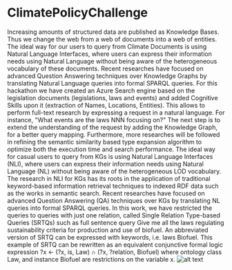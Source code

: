 # ClimatePolicyChallenge
Increasing amounts of structured data are published as Knowledge Bases. Thus we change the web from a web of documents into a web of entities. 
The ideal way for our users to query from Climate Documents is using Natural Language Interfaces, where users can express 
their information needs using Natural Language without being aware of the heterogeneous vocabulary of these documents.
Recent researches have focused on advanced Question Answering techniques over Knowledge Graphs by translating Natural Language queries into formal SPARQL queries.
For this hackathon we have created an Azure Search engine based on the legislation documents (legislations, laws and events) 
and added Cognitive Skills upon it (extraction of Names, Locations, Entities). 
This allows to perform full-text research by expressing a request in a natural language.
For instance, "What events are the laws NNN focusing on?"
The next step is to extend the understanding of the request by adding the Knowledge Graph, for a better query mapping.
Furthermore, more researches will be followed in refining the semantic similarity based type expansion algorithm to optimize both the execution time and search performance.
The ideal way for casual users to query from KGs is using Natural Language Interfaces (NLI), where users can express their information needs using Natural Language (NL) 
without being aware of the heterogeneous LOD vocabulary. The research in NLI for KGs has
its roots in the application of traditional keyword-based information retrieval techniques to indexed RDF data such as the works in semantic search.
Recent researches have focused on advanced Question Answering (QA) techniques over KGs by translating NL queries into formal SPARQL queries. 
In this work, we have restricted the queries to queries with just one relation, called Single Relation Type-based Queries (SRTQs) such as
full sentence query Give me all the laws regulating sustainability criteria  for production and use of biofuel. 
An abbreviated version of SRTQ can be expressed with keywords, i.e. laws Biofuel. 
This example of SRTQ can be rewritten as an equivalent conjunctive formal logic expression ?x ← (?x, is, Law) ∩ (?x, ?relation, Biofuel) where ontology class
Law, and instance Biofuel are restrictions on the variable x.
![alt text](https://climateradardata.blob.core.windows.net/temp/Architecture.jpg)
